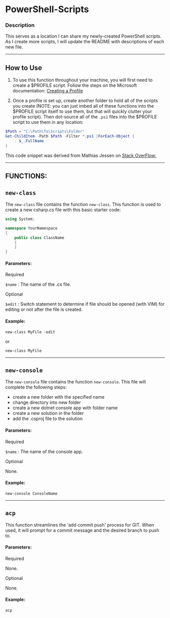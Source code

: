 # PowerShell-Scripts

### Description

This serves as a location I can share my newly-created PowerShell scripts. As I create more scripts, I will update the README with descriptions of each new file. 

---

## How to Use

1. To use this function throughout your machine, you will first need to create a $PROFILE script. Follow the steps on the Microsoft documentation: [Creating a Profile](https://docs.microsoft.com/en-us/powershell/module/microsoft.powershell.core/about/about_profiles?view=powershell-7.1)

2. Once a profile is set up, create another folder to hold all of the scripts you create (NOTE: you can just imbed all of these functions into the \$PROFILE script itself to use them, but that will quickly clutter your profile script). Then dot-source all of the `.ps1` files into the \$PROFILE script to use them in any location:

```powershell
$Path = "C:\Path\To\Scripts\Folder" 
Get-ChildItem -Path $Path -Filter *.ps1 |ForEach-Object {
    . $_.FullName
}
```

This code snippet was derived from Mathias Jessen on [Stack OverFlow:](https://stackoverflow.com/questions/38469234/how-to-source-all-powershell-scripts-from-a-directory)

---
## FUNCTIONS:

## `new-class`

The `new-class` file contains the function `new-class`. This function is used to create a new csharp.cs file with this basic starter code:

```csharp
using System;

namespace YourNamespace
{
    public class ClassName
    {
    }
}
```

#### Parameters:

Required

`$name` : The name of the .cs file.

Optional

`$edit` : Switch statement to determine if file should be opened (with VIM) for editing or not after the file is created.

#### Example:

`new-class MyFile -edit`

or 

`new-class MyFile`

---

## `new-console`

The `new-console` file contains the function `new-console`. This file will complete the following steps:

- create a new folder with the specified name
- change directory into new folder
- create a new dotnet console app with folder name
- create a new solution in the folder
- add the .csproj file to the solution

#### Parameters:

Required

`$name` : The name of the console app.

Optional

None.

#### Example:

`new-console ConsoleName`

---
## `acp`

This function streamlines the 'add commit push' process for GIT. When used, it will prompt for a commit message and the desired branch to push to. 

#### Parameters:

Required

None.

Optional

None.

#### Example:

`acp`

